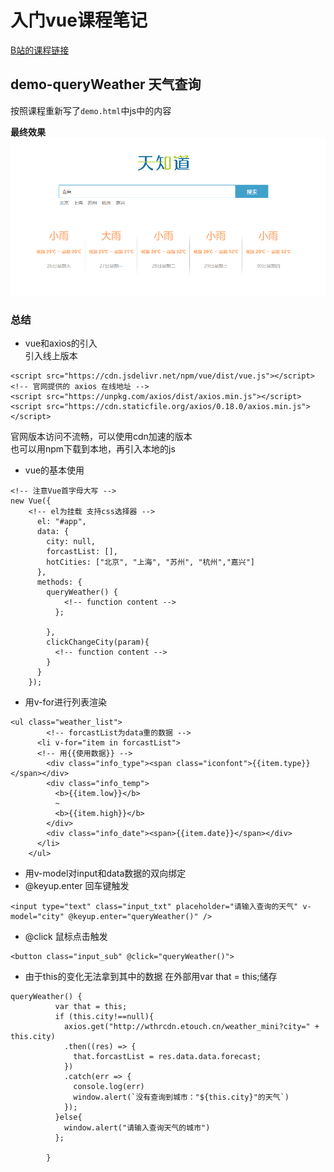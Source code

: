 # 入门vue课程笔记
[B站的课程链接](https://www.bilibili.com/video/BV12J411m7MG)  

## demo-queryWeather 天气查询

按照课程重新写了`demo.html`中js中的内容  

**最终效果**  
![example](./demo-queryWeather/../demo-queryWeather/example/queryweather_demo.png)

### 总结
- vue和axios的引入  
引入线上版本  
```
<script src="https://cdn.jsdelivr.net/npm/vue/dist/vue.js"></script>
<!-- 官网提供的 axios 在线地址 -->
<script src="https://unpkg.com/axios/dist/axios.min.js"></script>
<script src="https://cdn.staticfile.org/axios/0.18.0/axios.min.js"></script>
```
官网版本访问不流畅，可以使用cdn加速的版本  
也可以用npm下载到本地，再引入本地的js  

- vue的基本使用
```
<!-- 注意Vue首字母大写 -->
new Vue({
    <!-- el为挂载 支持css选择器 -->
      el: "#app",
      data: {
        city: null,
        forcastList: [],
        hotCities: ["北京", "上海", "苏州", "杭州","嘉兴"]
      },
      methods: {
        queryWeather() {
            <!-- function content -->
          };
          
        },
        clickChangeCity(param){
          <!-- function content -->
        }
      }
    });
```

- 用v-for进行列表渲染
```
<ul class="weather_list">
        <!-- forcastList为data重的数据 -->
      <li v-for="item in forcastList">
      <!-- 用{{使用数据}} -->
        <div class="info_type"><span class="iconfont">{{item.type}}</span></div>
        <div class="info_temp">
          <b>{{item.low}}</b>
          ~
          <b>{{item.high}}</b>
        </div>
        <div class="info_date"><span>{{item.date}}</span></div>
      </li>
    </ul>
```

- 用v-model对input和data数据的双向绑定
- @keyup.enter 回车键触发
```
<input type="text" class="input_txt" placeholder="请输入查询的天气" v-model="city" @keyup.enter="queryWeather()" />
```
- @click 鼠标点击触发
```
<button class="input_sub" @click="queryWeather()">
```

- 由于this的变化无法拿到其中的数据 在外部用var that = this;储存
```
queryWeather() {
          var that = this;
          if (this.city!==null){
            axios.get("http://wthrcdn.etouch.cn/weather_mini?city=" + this.city)
            .then((res) => {
              that.forcastList = res.data.data.forecast;
            })
            .catch(err => {
              console.log(err)
              window.alert(`没有查询到城市："${this.city}"的天气`)
            });
          }else{
            window.alert("请输入查询天气的城市")
          };
          
        }
```
